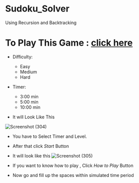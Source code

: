 # Sudoku_Solver
Using Recursion and Backtracking
# To Play This Game : [click here](https://prakash-haldar.github.io/Sudoku_Solver/)


  - Difficulty:
    * Easy
    * Medium
    * Hard
    
  - Timer:
    * 3:00  min
    * 5:00  min
    * 10:00 min

  
    
  - It will Look Like This

    
![Screenshot (304)](https://github.com/Prakash-Haldar/Sudoku_Solver/assets/75167785/8ff76d31-f9f6-4eda-b396-260f01dff364)


 - You have to Select Timer and Level.

 - After that click *Start* Button
 - It will look like this
  ![Screenshot (305)](https://github.com/Prakash-Haldar/Sudoku_Solver/assets/75167785/1f031e0a-7335-4c0f-ad83-80f271acf159)

 - If you want to know how to play , Click *How to Play* Button

 - Now go and fill up the spaces within simulated time period 

